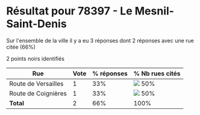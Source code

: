 # Résultat pour 78397 - Le Mesnil-Saint-Denis

Sur l'ensemble de la ville il y a eu 3 réponses dont 2 réponses avec une rue citée (66%)

2 points noirs identifiés

| Rue | Vote | % réponses | % Nb rues cités|
|-----|------|------------|----------------|
| Route de Versailles | 1 | 33% | <img src="../../img/bar_50.gif" />&nbsp;50%|
| Route de Coignières | 1 | 33% | <img src="../../img/bar_50.gif" />&nbsp;50%|
| **Total** | 2 | 66% | 100%|
